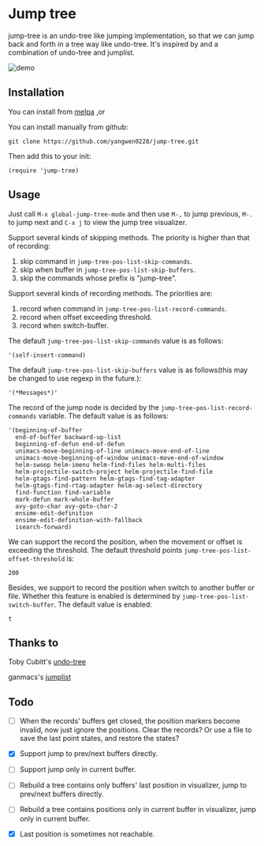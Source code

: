 # Jump tree #

jump-tree is an undo-tree like jumping implementation, so that we can jump back and forth in a tree way like undo-tree. It's inspired by and a combination of undo-tree and jumplist.

![demo](https://github.com/yangwen0228/jump-tree/blob/master/jump-tree.gif)

## Installation
You can install from [melpa](https://melpa.org/#/jump-tree) ,or

You can install manually from github:

`git clone https://github.com/yangwen0228/jump-tree.git`

Then add this to your init:

`(require 'jump-tree)`

## Usage
Just call `M-x global-jump-tree-mode` and then use `M-,` to jump previous, `M-.` to jump next and `C-x j` to view the jump tree visualizer.

Support several kinds of skipping methods. The priority is higher than that of recording:
1. skip command in `jump-tree-pos-list-skip-commands`.
2. skip when buffer in `jump-tree-pos-list-skip-buffers`.
3. skip the commands whose prefix is "jump-tree".

Support several kinds of recording methods. The priorities are:
1. record when command in `jump-tree-pos-list-record-commands`.
2. record when offset exceeding threshold.
3. record when switch-buffer.

The default `jump-tree-pos-list-skip-commands` value is as follows:
```
'(self-insert-command)
```

The default `jump-tree-pos-list-skip-buffers` value is as follows(this may be changed to use regexp in the future.):
```
'(*Messages*)'
```

The record of the jump node is decided by the `jump-tree-pos-list-record-commands` variable. The default value is as follows:
```
'(beginning-of-buffer
  end-of-buffer backward-up-list
  beginning-of-defun end-of-defun
  unimacs-move-beginning-of-line unimacs-move-end-of-line
  unimacs-move-beginning-of-window unimacs-move-end-of-window
  helm-swoop helm-imenu helm-find-files helm-multi-files
  helm-projectile-switch-project helm-projectile-find-file
  helm-gtags-find-pattern helm-gtags-find-tag-adapter
  helm-gtags-find-rtag-adapter helm-ag-select-directory
  find-function find-variable
  mark-defun mark-whole-buffer
  avy-goto-char avy-goto-char-2
  ensime-edit-definition
  ensime-edit-definition-with-fallback
  isearch-forward)
```

We can support the record the position, when the movement or offset is exceeding the threshold. The default threshold points `jump-tree-pos-list-offset-threshold` is:
```
200
```

Besides, we support to record the position when switch to another buffer or file. Whether this feature is enabled is determined by `jump-tree-pos-list-switch-buffer`. The default value is enabled:
```
t
```

## Thanks to
Toby Cubitt's [undo-tree](http://www.dr-qubit.org/undo-tree/undo-tree.el)

ganmacs's [jumplist](https://github.com/ganmacs/jumplist)

## Todo
- [ ] When the records' buffers get closed, the position markers become invalid, now just ignore the positions. Clear the records? Or use a file to save the last point states, and restore the states?
- [x] Support jump to prev/next buffers directly.
- [ ] Support jump only in current buffer.
- [ ] Rebuild a tree contains only buffers' last position in visualizer, jump to prev/next buffers directly.
- [ ] Rebuild a tree contains positions only in current buffer in visualizer, jump only in current buffer.
- [x] Last position is sometimes not reachable.

